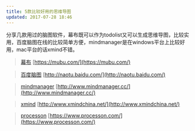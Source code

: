 ```yaml
---
title: 5款比较好用的思维导图
updated: 2017-07-28 18:46
---
```

分享几款用过的脑图软件，幕布既可以作为todolist又可以生成思维导图，比较实用，百度脑图在线的比较简单方便，mindmanager是在windows平台上比较好用，mac平台的话xmind不错。

>[幕布](https://mubu.com/) [https://mubu.com/](https://mubu.com/)

>[百度脑图](http://naotu.baidu.com/) [http://naotu.baidu.com/](http://naotu.baidu.com/)

>[mindmanager](http://www.mindmanager.cc/) [http://www.mindmanager.cc/](http://www.mindmanager.cc/)

>[xmind](http://www.xmindchina.net/) [http://www.xmindchina.net/](http://www.xmindchina.net/)

>[processon](https://www.processon.com/) [https://www.processon.com/](https://www.processon.com/)


